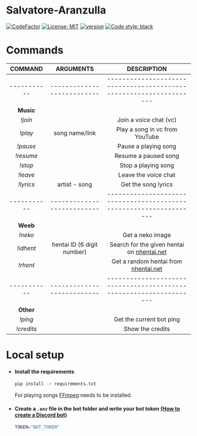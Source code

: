 # Salvatore-Aranzulla
[![CodeFactor](https://www.codefactor.io/repository/github/danyb0/salvatore-aranzulla/badge)](https://www.codefactor.io/repository/github/danyb0/salvatore-aranzulla)
[![License: MIT](https://img.shields.io/badge/License-MIT-blue.svg)](https://opensource.org/licenses/MIT)
[![version](https://img.shields.io/github/v/release/DanyB0/salvatore-aranzulla?color=orange)](https://github.com/DanyB0/salvatore-aranzulla/releases)
[![Code style: black](https://img.shields.io/badge/code%20style-black-000000.svg)](https://github.com/psf/black)
#

# Commands
| **COMMAND** |        **ARGUMENTS**       |                           **DESCRIPTION**                          |
|:-----------:|:--------------------------:|:------------------------------------------------------------------:|
| ----------- | -------------------------- | ------------------------------------------------------------------ |
|  **Music**  |                            |                                                                    |
| _!join_     |                            |                       Join a voice chat (vc)                       |
| _!play_     |       song name/link       |                   Play a song in vc from YouTube                   |
| _!pause_    |                            |                         Pause a playing song                       |
| _!resume_   |                            |                         Resume a paused song                       |
| _!stop_     |                            |                         Stop a playing song                        |
| _!leave_    |                            |                        Leave the voice chat                        |
| _!lyrics_   |       artist - song        |                        Get the song lyrics                         |
| ----------- | -------------------------- | ------------------------------------------------------------------ |
|  **Weeb**   |                            |                                                                    |
| _!neko_     |                            |                          Get a neko image                          |
| _!idhent_   | hentai ID (6 digit number) | Search for the given hentai on [nhentai.net](https://nhentai.net/) |
| _!rhent_    |                            |    Get a random hentai from [nhentai.net](https://nhentai.net/)    |
| ----------- | -------------------------- | ------------------------------------------------------------------ |
|  **Other**  |                            |                                                                    |
| _!ping_     |                            |                      Get the current bot ping                      |
| _!credits_  |                            |                          Show the credits                          |

# Local setup
- #### Install the requirements
  ```bash
  pip install -r requirements.txt
  ```
  For playing songs [FFmpeg](https://ffmpeg.org/) needs to be installed.
  
- #### Create a `.env` file in the bot folder and write your bot token [(How to create a Discord bot)](https://discordpy.readthedocs.io/en/stable/discord.html)

  ```bash
  TOKEN="BOT_TOKEN"
  ```
